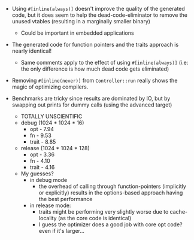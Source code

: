-   Using `#[inline(always)]` doesn't improve the quality of the generated code, but it does seem to help the dead-code-eliminator to remove the unused vtables (resulting in a marginally smaller binary)
    -   Could be important in embedded applications
-   The generated code for function pointers and the traits approach is nearly identical!
    -   Same comments apply to the effect of using `#[inline(always)]` (i.e: the only difference is how much dead code gets eliminated)
-   Removing `#[inline(never)]` from `Controller::run` really shows the magic of optimizing compilers.

-   Benchmarks are tricky since results are dominated by IO, but by swapping out prints for dummy calls (using the advanced target)
    -   TOTALLY UNSCIENTIFIC
    -   debug (1024 \* 1024 \* 16)
        -   opt - 7.94
        -   fn - 9.53
        -   trait - 8.85
    -   release (1024 \* 1024 \* 128)
        -   opt - 3.36
        -   fn - 4.10
        -   trait - 4.16
    -   My guesses?
        -   in debug mode
            -   the overhead of calling through function-pointers (implicitly or explicitly) results in the options-based approach having the best performance
        -   in release mode:
            -   traits might be performing very slightly worse due to cache-locality (as the core code is identical)
            -   I guess the optimizer does a good job with core opt code? even if it's larger...
